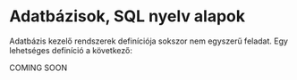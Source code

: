 # Adatbázisok, SQL nyelv alapok

Adatbázis kezelő rendszerek definíciója sokszor nem egyszerű feladat. Egy lehetséges definíció a következő:

COMING SOON
